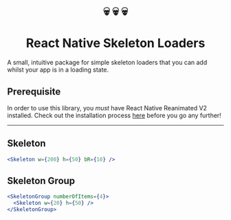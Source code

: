 <h1 align="center">
💀 💀 💀
</h1>
<h1 align="center">
React Native Skeleton Loaders
</h1>

A small, intuitive package for simple skeleton loaders that you can add whilst your app is in a loading state.

## Prerequisite

In order to use this library, you _must_ have React Native Reanimated V2 installed. Check out the installation process [here](https://docs.swmansion.com/react-native-reanimated/docs/fundamentals/installation) before you go any further!

---

## Skeleton

```jsx
<Skeleton w={200} h={50} bR={10} />
```

## Skeleton Group

```jsx
<SkeletonGroup numberOfItems={4}>
  <Skeleton w={20} h={50} />
</SkeletonGroup>
```
